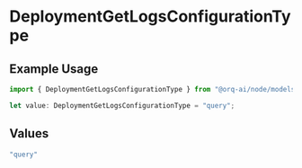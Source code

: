 # DeploymentGetLogsConfigurationType

## Example Usage

```typescript
import { DeploymentGetLogsConfigurationType } from "@orq-ai/node/models/operations";

let value: DeploymentGetLogsConfigurationType = "query";
```

## Values

```typescript
"query"
```